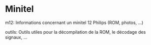 # Minitel

m12: Informations concernant un minitel 12 Philips (ROM, photos, ...)

outils: Outils utiles pour la décompilation de la ROM, le décodage des signaux, ...
